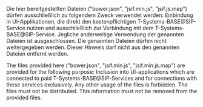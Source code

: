 Die hier bereitgestellten Dateien ("bower.json", "jsif.min.js", "jsif.js.map") dürfen ausschließlich zu folgendem Zweck verwendet werden: Einbindung in UI-Applikationen, die direkt den kostenpflichtigen T-Systems-BASE@SIP-Service nutzen und ausschließlich zur Verbindung mit dem T-Systems-BASE@SIP-Service. Jegliche anderweitige Verwendung der genannten Dateien ist ausgeschlossen. Die genannten Dateien dürfen nicht weitergegeben werden. Dieser Hinweis darf nicht aus den genannten Dateien entfernt werden.

The files provided here ("bower.json", "jsif.min.js", "jsif.min.js.map") are provided for the following purpose: Inclusion into UI-applications which are connected to paid T-Systems-BASE@SIP-Services and for connections with these services exclusively. Any other usage of the files is forbidden. The files must not be distributed. This information must not be removed from the provided files.
